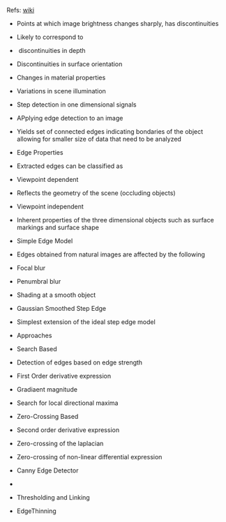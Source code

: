 Refs: [wiki](https://en.wikipedia.org/wiki/Edge_detection)

- Points at which image brightness changes sharply, has discontinuities     

- Likely to correspond to
    

-  discontinuities in depth
    
- Discontinuities in surface orientation
    
- Changes in material properties
    
- Variations in scene illumination  
    

- Step detection in one dimensional signals
    
- APplying edge detection to an image
    

- Yields set of connected edges indicating bondaries of the object allowing for smaller size of data that need to be analyzed
    

- Edge Properties 
    

- Extracted edges can be classified as 
    

- Viewpoint dependent
    

- Reflects the geometry of the scene (occluding objects)
    

- Viewpoint independent
    

- Inherent properties of the three dimensional objects such as surface markings and surface shape
    

- Simple Edge Model
    

- Edges obtained from natural images are affected by the following 
    

- Focal blur 
    
- Penumbral blur
    
- Shading at a smooth object
    

- Gaussian Smoothed Step Edge 
    

- Simplest extension of the ideal step edge model
    

- Approaches
    

- Search Based 
    

- Detection of edges based on edge strength 
    

- First Order derivative expression
    

- Gradiaent magnitude 
    

- Search for local directional maxima 
    

- Zero-Crossing Based
    

- Second order derivative expression 
    

- Zero-crossing of the laplacian 
    
- Zero-crossing of non-linear differential expression 
    

- Canny Edge Detector
    

-   
    

- Thresholding and Linking 
    
- EdgeThinning